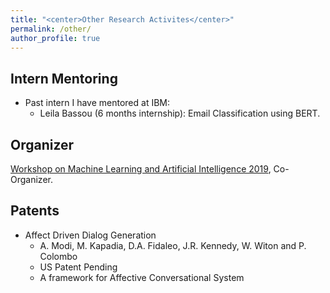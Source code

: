```yaml
---
title: "<center>Other Research Activites</center>"
permalink: /other/
author_profile: true
---
```


Intern Mentoring 
------
* Past intern I have mentored at IBM:
    * Leila Bassou (6 months internship): Email Classification using BERT. 
    

Organizer
------
[Workshop on Machine Learning and Artificial Intelligence 2019](https://workshopmlai.wp.imt.fr/), Co-Organizer.


Patents
------
* Affect Driven Dialog Generation
    * A. Modi, M. Kapadia, D.A. Fidaleo, J.R. Kennedy, W. Witon and P. Colombo
    * US Patent Pending
    * A framework for Affective Conversational System